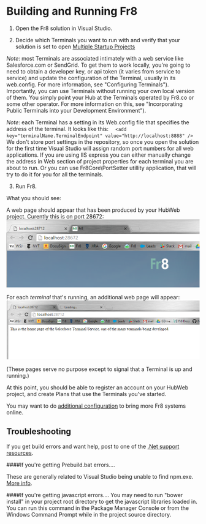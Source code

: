 Building and Running Fr8
========================


1. Open the Fr8 solution in Visual Studio.

2. Decide which Terminals you want to run with and verify that your solution is set to open [Multiple Startup Projects](/Docs/ForDevelopers/DevelopmentGuides/Terminals/dotNet/MultipleStartupProjects.md)

*Note*: most Terminals are associated intimately with a web service like Salesforce.com or SendGrid. To get them to work locally, you're going to need to obtain a developer key, or api token (it varies from service to service) and update the configuration of the Terminal, usually in its web.config. For more information, see "Configuring Terminals"). Importantly, you can use Terminals without running your own local version of them. You simply point your Hub at the Terminals operated by Fr8.co or some other operator. For more information on this, see "Incorporating Public Terminals into your Development Environment").

*Note*: each Terminal has a setting in its Web.config file that specifies the address of the terminal. It looks like this:
`  <add key="terminalName.TerminalEndpoint" value="http://localhost:8888" />`
We don't store port settings in the repository, so once you open the solution for the first time Visual Studio will assign random port numbers for all web applications.
If you are using IIS express you can either manually change the address in Web section of project properties for each terminal you are about to run. Or you can use Fr8Core\PortSetter utillity application, that will try to do it for you for all the terminals. 

3. Run Fr8. 

What you should see:

A web page should appear that has been produced by your HubWeb project. Curently this is on port 28672:
![](./hubwebpage.png)

For each *terminal* that's running, an additional web page will appear:
![](./startuppages.png)

(These pages serve no purpose except to signal that a Terminal is up and running.)

At this point, you should be able to register an account on your HubWeb project, and create Plans that use the Terminals you've started.

You may want to do [additional configuration](/Docs/ForDevelopers/DevelopmentGuides/Terminals/dotNet/ConfiguringHubAdvanced.md) to bring more Fr8 systems online.

Troubleshooting
----------------

If you get build errors and want help, post to one of the [.Net support resources](/Docs/ForDevelopers/SDK/.NET/HelpResources.md).

####If you're getting Prebuild.bat errors....

These are generally related to Visual Studio being unable to find npm.exe. [More info](/Docs/ForDevelopers/DevelopmentGuides/Terminals/dotNet/TerminalDeveloping-GettingStarted.md).

####If you're getting javascript errors....
You may need to run "bower install" in your project root directory to get the javascript libraries loaded in. You can run this command in the Package Manager Console or from the Windows Command Prompt while in the project source directory.


